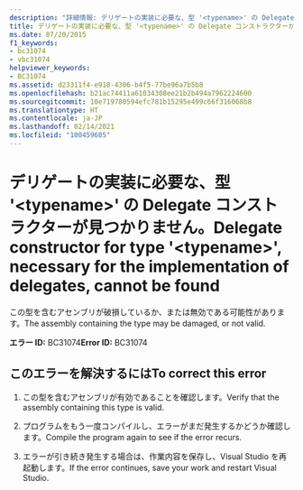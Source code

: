```yaml
---
description: "詳細情報: デリゲートの実装に必要な、型 '<typename>' の Delegate コンストラクターが見つかりません"
title: デリゲートの実装に必要な、型 '<typename>' の Delegate コンストラクターが見つかりません。
ms.date: 07/20/2015
f1_keywords:
- bc31074
- vbc31074
helpviewer_keywords:
- BC31074
ms.assetid: d23311f4-e918-4306-b4f5-77be96a7b5b8
ms.openlocfilehash: b21ac74411a61034308ee21b2b494a7962224600
ms.sourcegitcommit: 10e719780594efc781b15295e499c66f316068b8
ms.translationtype: HT
ms.contentlocale: ja-JP
ms.lasthandoff: 02/14/2021
ms.locfileid: "100459605"
---
```

# <a name="delegate-constructor-for-type-typename-necessary-for-the-implementation-of-delegates-cannot-be-found"></a><span data-ttu-id="2ec55-103">デリゲートの実装に必要な、型 '\<typename>' の Delegate コンストラクターが見つかりません。</span><span class="sxs-lookup"><span data-stu-id="2ec55-103">Delegate constructor for type '\<typename>', necessary for the implementation of delegates, cannot be found</span></span>

<span data-ttu-id="2ec55-104">この型を含むアセンブリが破損しているか、または無効である可能性があります。</span><span class="sxs-lookup"><span data-stu-id="2ec55-104">The assembly containing the type may be damaged, or not valid.</span></span>  
  
 <span data-ttu-id="2ec55-105">**エラー ID:** BC31074</span><span class="sxs-lookup"><span data-stu-id="2ec55-105">**Error ID:** BC31074</span></span>  
  
## <a name="to-correct-this-error"></a><span data-ttu-id="2ec55-106">このエラーを解決するには</span><span class="sxs-lookup"><span data-stu-id="2ec55-106">To correct this error</span></span>  
  
1. <span data-ttu-id="2ec55-107">この型を含むアセンブリが有効であることを確認します。</span><span class="sxs-lookup"><span data-stu-id="2ec55-107">Verify that the assembly containing this type is valid.</span></span>  
  
2. <span data-ttu-id="2ec55-108">プログラムをもう一度コンパイルし、エラーがまだ発生するかどうか確認します。</span><span class="sxs-lookup"><span data-stu-id="2ec55-108">Compile the program again to see if the error recurs.</span></span>  
  
3. <span data-ttu-id="2ec55-109">エラーが引き続き発生する場合は、作業内容を保存し、Visual Studio を再起動します。</span><span class="sxs-lookup"><span data-stu-id="2ec55-109">If the error continues, save your work and restart Visual Studio.</span></span>  

